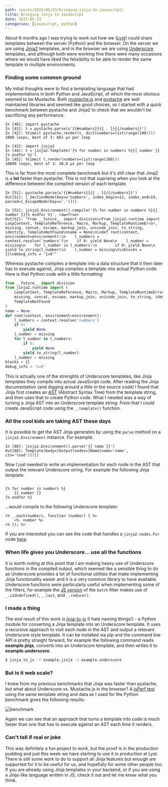 ```yaml
---
path: /posts/2015/05/23/bringing-jinja-to-javascript/
title: Bringing Jinja to JavaScript
date: 2015-05-23
categories: [javascript, python]
---
```


About 6 months ago I was trying to work out how we ([Lyst](http://www.lyst.com)) could share templates between the server (Python) and the browser. On the server we are using [Jinja2](http://jinja.pocoo.org/docs/dev/) templates, and in the browser we are using [Underscore](http://underscorejs.org/#template) templates, and although both were working fine there were many occasions where we would have liked the felixibility to be able to render the same template in multiple environments.


### Finding some common ground
My initial thoughts were to find a templating language that had implementations in both Python and JavaScript, of which the most obvious seemed to be Mustache. Both [mustache.js](https://github.com/janl/mustache.js/) and [pystache](https://github.com/defunkt/pystache) are well maintained libraries and seemed like good choices, so I started with a quick benchmark between pystache and Jinja2 to check that we wouldn't be sacrificing any performance.

```
In [40]: import pystache
In [41]: t = pystache.parse(u'{{#numbers}}{{ . }}{{/numbers}}')
In [42]: %timeit pystache.render(t, dict(numbers=list(range(100))))
1000 loops, best of 3: 661 µs per loop

In [43]: import jinja2
In [44]: t = jinja2.Template('{% for number in numbers %}{{ number }}{% endfor %}')
In [45]: %timeit t.render(numbers=list(range(100)))
10000 loops, best of 3: 30.8 µs per loop
```

This is far from the most complete benchmark but it's still clear that Jinaj2 is a **lot** faster than pystache. This is not that suprising when you look at the difference between the compiled version of each template.

```
In [51]: pystache.parse(u'{{#numbers}}{{ . }}{{/numbers}}')
Out[51]: [_SectionNode(key=u'numbers', index_begin=12, index_end=19, parsed=[_EscapeNode(key=u'.')])]

In [52]: jinja2.Environment().compile('{% for number in numbers %}{{ number }}{% endfor %}', raw=True)
Out[52]: "from __future__ import division\nfrom jinja2.runtime import LoopContext, TemplateReference, Macro, Markup, TemplateRuntimeError, missing, concat, escape, markup_join, unicode_join, to_string, identity, TemplateNotFound\nname = None\n\ndef root(context, environment=environment):\n    l_numbers = context.resolve('numbers')\n    if 0: yield None\n    l_number = missing\n    for l_number in l_numbers:\n        if 0: yield None\n        yield to_string(l_number)\n    l_number = missing\n\nblocks = {}\ndebug_info = '1=9'"
```

Whereas pystache compiles a template into a data structure that it then later has to execute against, Jinja compiles a template into actual Python code. Here is that Python code with a little formatting:

```python
from __future__ import division
from jinja2.runtime import (
    LoopContext, TemplateReference, Macro, Markup, TemplateRuntimeError, 
    missing, concat, escape, markup_join, unicode_join, to_string, identity, 
    TemplateNotFound
)
name = None
def root(context, environment=environment):
    l_numbers = context.resolve('numbers')
    if 0: 
        yield None
    l_number = missing
    for l_number in l_numbers:
        if 0: 
            yield None
        yield to_string(l_number)
    l_number = missing
blocks = {}
debug_info = '1=9'
```

This is actually one of the strenghts of Underscore templates, like Jinja templates they compile into actual JavaScript code. After reading the Jinja documentation (and digging around a little in the source code) I found that Jinja first creates an [AST](http://en.wikipedia.org/wiki/Abstract_syntax_tree) (Abstract Syntax Tree) from the template string, and then uses that to create Python code. What I needed was a way of turning a Jinja AST into an Underscore template string. From that I could create JavaScript code using the `_.template()` function.

### All the cool kids are taking AST these days
It is possible to get the AST Jinja generates by using the `parse` method on a `jinja2.Environment` instance. For example:

```
In [88]: jinja2.Environment().parse('{{ name }}')
Out[88]: Template(body=[Output(nodes=[Name(name='name', ctx='load')])])
```

Now I just needed to write an implementation for each node in the AST that output the relevant Underscore string. For example the following Jinja template:

```jinja

{% for number in numbers %}
    {{ number }}
{% endfor %}
```

...would compile to the following Underscore template:
```
<% _.each(numbers, function (number) { %>
    <%- number %>
<% }); %>
```

If you are interested you can see the code that handles a `jinja2.nodes.For` node [here](https://github.com/jonbretman/jinja-to-js/blob/0.0.2/jinja_to_js/__init__.py#L282-L340).

### When life gives you Underscore... use all the functions
It is worth noting at this point that I am making heavy use of Underscore functions in the compiled output, which seemed like a sensible thing to do as Underscore provides a lot of functional utilities that make implementing Jinja functionality easier and it is a very common library to have available. Underscore functions were particularly useful when implementing some of the filters, for example the [JS version](https://github.com/jonbretman/jinja-to-js/blob/0.0.2/jinja_to_js/js_functions.py#L15-L38)  of the `batch` filter makes use of `_.isUndefined()`, `_.last`, and `_.reduce()`.

### I made a thing
The end result of this work is [jinja-to-js](https://github.com/jonbretman/jinja-to-js) (I hate naming things!) - a Python module for converting a Jinja template into an Underscore template. It uses a recursive approach to visit each node in the AST and output a relevant Underscore style template. It can be installed via pip and the command line API is pretty straight forward, for example the following command reads **example.jinja**, converts into an Underscore template, and then writes it to **example.underscore**.

```sh
$ jinja_to_js -f example.jinja -o example.underscore
```

### But is it web scale?
I knew from my previous benchmarks that Jinja was faster than pystache, but what about Underscore vs. Mustache.js in the browser? A [jsPerf test](http://jsperf.com/underscore-vs-mustache) using the same template string and data as I used for the Python benchmark gives the following results:

![benchmark](/mustache-vs-underscore-benchmark.png)

Again we can see that an approach that turns a template into code is much faster than one that has to execute against an AST each time it renders.

### Can't tell if real or joke
This was definitely a fun project to work, but the proof is in the production pudding and just this week we have starting to use it in production at Lyst. There is still some work to do to support all Jinja features but enough are supported for it to be useful for us, and hopefully for some other people too. If you are already using Jinja templates in your backend, or if you are using a Jinja-like language written in JS, check it out and let me know what you think.
